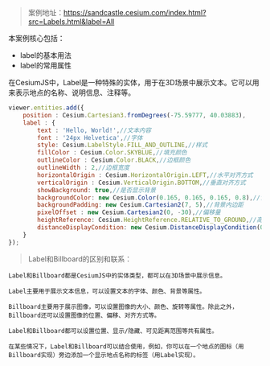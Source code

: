 > 案例地址：https://sandcastle.cesium.com/index.html?src=Labels.html&label=All

本案例核心包括：
- label的基本用法
- label的常用属性

在CesiumJS中，Label是一种特殊的实体，用于在3D场景中展示文本。它可以用来表示地点的名称、说明信息、注释等。
```js
viewer.entities.add({
    position : Cesium.Cartesian3.fromDegrees(-75.59777, 40.03883),
    label : {
        text : 'Hello, World!',//文本内容
        font : '24px Helvetica',//字体
        style: Cesium.LabelStyle.FILL_AND_OUTLINE,//样式
        fillColor : Cesium.Color.SKYBLUE,//填充颜色
        outlineColor : Cesium.Color.BLACK,//边框颜色
        outlineWidth : 2,//边框宽度
        horizontalOrigin : Cesium.HorizontalOrigin.LEFT,//水平对齐方式
        verticalOrigin : Cesium.VerticalOrigin.BOTTOM,//垂直对齐方式
        showBackground: true,//是否显示背景
        backgroundColor: new Cesium.Color(0.165, 0.165, 0.165, 0.8),//背景颜色
        backgroundPadding: new Cesium.Cartesian2(7, 5),//背景内边距
        pixelOffset : new Cesium.Cartesian2(0, -30),//偏移量
        heightReference: Cesium.HeightReference.RELATIVE_TO_GROUND,//高度参考
        distanceDisplayCondition: new Cesium.DistanceDisplayCondition(0.0, 100000.0),//显示距离条件
    }
});
```

>Label和Billboard的区别和联系：
```text
Label和Billboard都是CesiumJS中的实体类型，都可以在3D场景中展示信息。

Label主要用于展示文本信息，可以设置文本的字体、颜色、背景等属性。

Billboard主要用于展示图像，可以设置图像的大小、颜色、旋转等属性。除此之外，Billboard还可以设置图像的位置、偏移、对齐方式等。

Label和Billboard都可以设置位置、显示/隐藏、可见距离范围等共有属性。

在某些情况下，Label和Billboard可以结合使用，例如，你可以在一个地点的图标（用Billboard实现）旁边添加一个显示地点名称的标签（用Label实现）。
```
